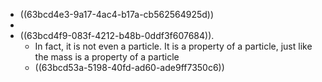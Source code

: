 - ((63bcd4e3-9a17-4ac4-b17a-cb562564925d))
-
- ((63bcd4f9-083f-4212-b48b-0ddf3f607684)).
	- In fact, it is not even a particle. It is a property of a particle, just like the mass is a property of a particle
	- ((63bcd53a-5198-40fd-ad60-ade9ff7350c6))